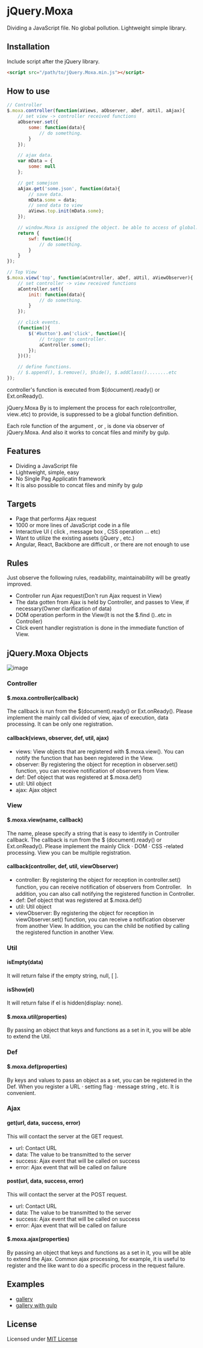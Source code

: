 # jQuery.Moxa
Dividing a JavaScript file. No global pollution. Lightweight simple library.

## Installation
Include script after the jQuery library.

```html
<script src="/path/to/jQuery.Moxa.min.js"></script>
```

## How to use

```javascript
// Controller
$.moxa.controller(function(aViews, aObserver, aDef, aUtil, aAjax){
    // set view -> controller received functions
    aObserver.set({
        some: function(data){
        	// do something.
        }
    });

    // ajax data.
    var mData = {
     	some: null
    };

    // get somejson
    aAjax.get('some.json', function(data){
    	// save data.
    	mData.some = data;
        // send data to view
        aViews.top.init(mData.some);
    });

    // window.Moxa is assigned the object. be able to access of global.
    return {
     	swf: function(){
     		// do something.
     	}
    }
});
```

```javascript
// Top View
$.moxa.view('top', function(aController, aDef, aUtil, aViewObserver){
    // set controller -> view received functions
    aController.set({
        init: function(data){
            // do something.
        }
    });

    // click events.
    (function(){
        $('#button').on('click', function(){
            // trigger to controller.
            aController.some();
        });
    })();

    // define functions.
    // $.append(), $.remove(), $hide(), $.addClass()........etc
});
```

controller's function is executed from $(document).ready() or Ext.onReady().

jQuery.Moxa By is to implement the process for each role(controller, view..etc) to provide, is suppressed to be a global function definition.

Each role function of the argument , or , is done via observer of jQuery.Moxa. And also it works to concat files and minify by gulp.

## Features
* Dividing a JavaScript file
* Lightweight, simple, easy
* No Single Pag Applicatin framework
* It is also possible to concat files and minify by gulp

## Targets
* Page that performs Ajax request
* 1000 or more lines of JavaScript code in a file
* Interactive UI ( click , message box , CSS operation ... etc)
* Want to utilize the existing assets (jQuery , etc.)
* Angular, React, Backbone are difficult , or there are not enough to use

## Rules
Just observe the following rules, readability, maintainability will be greatly improved.
* Controller run Ajax request(Don't run Ajax request in View)
* The data gotten from Ajax is held by Controller, and passes to View, if necessary(Owner clarification of data)
* DOM operation perform in the View(It is not the $.find ()..etc in Controller)
* Click event handler registration is done in the immediate function of View.

## jQuery.Moxa Objects
![image](http://makoto31.github.io/jQuery.Moxa/pages/ER.png "image")

### Controller

#### $.moxa.controller(callback)
The callback is run from the $(document).ready() or Ext.onReady(). Please implement the mainly call divided of view, ajax of execution, data processing. It can be only one registration.

#### callback(views, observer, def, util, ajax)
* views: View objects that are registered with $.moxa.view(). You can notify the function that has been registered in the View.
* observer: By registering the object for reception in observer.set() function, you can receive notification of observers from View.
* def: Def object that was registered at $.moxa.def()
* util: Util object
* ajax: Ajax object

### View

#### $.moxa.view(name, callback)
The name, please specify a string that is easy to identify in Controller callback. The callback is run from the $ (document).ready() or Ext.onReady(). Please implement the mainly Click · DOM · CSS -related processing. View you can be multiple registration.

#### callback(controller, def, util, viewObserver)
* controller: By registering the object for reception in controller.set() function, you can receive notification of observers from Controller.　In addition, you can also call notifying the registered function in Controller.
* def: Def object that was registered at $.moxa.def()
* util: Util object
* viewObserver: By registering the object for reception in viewObserver.set() function, you can receive a notification observer from another View. In addition, you can the child be notified by calling the registered function in another View.

### Util

#### isEmpty(data)
It will return false if the empty string, null, [ ].

#### isShow(el)
It will return false if el is hidden(display: none).

#### $.moxa.util(properties)
By passing an object that keys and functions as a set in it, you will be able to extend the Util.

### Def

#### $.moxa.def(properties)
By keys and values ​​to pass an object as a set, you can be registered in the Def. When you register a URL · setting flag · message string , etc. It is convenient.

### Ajax
#### get(url, data, success, error)
This will contact the server at the GET request.
* url: Contact URL
* data: The value to be transmitted to the server
* success: Ajax event that will be called on success
* error: Ajax event that will be called on failure

#### post(url, data, success, error)
This will contact the server at the POST request.
* url: Contact URL
* data: The value to be transmitted to the server
* success: Ajax event that will be called on success
* error: Ajax event that will be called on failure

#### $.moxa.ajax(properties)
By passing an object that keys and functions as a set in it, you will be able to extend the Ajax. Common ajax processing, for example, it is useful to register and the like want to do a specific process in the request failure.

## Examples
* [gallery](https://github.com/makoto31/jQuery.Moxa/tree/master/example "gallery")
* [gallery with gulp](https://github.com/makoto31/jQuery.Moxa/tree/master/example_gulp "gallery with gulp")

## License
Licensed under [MIT License](https://github.com/makoto31/jQuery.Moxa/blob/master/LICENSE.txt "MIT License")
